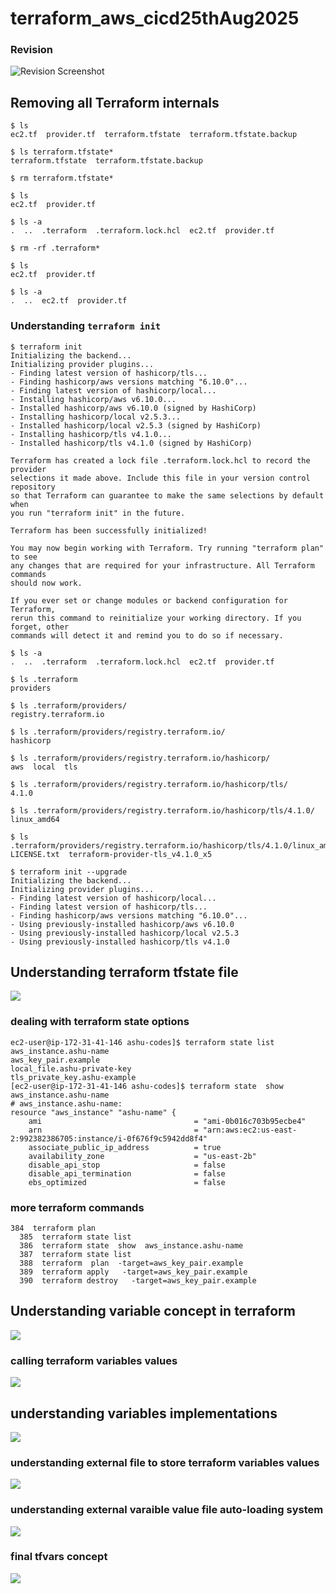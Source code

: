 # terraform_aws_cicd25thAug2025

### Revision

![Revision Screenshot](rev1.png)

## Removing all Terraform internals

```shell
$ ls
ec2.tf  provider.tf  terraform.tfstate  terraform.tfstate.backup

$ ls terraform.tfstate*
terraform.tfstate  terraform.tfstate.backup

$ rm terraform.tfstate*

$ ls
ec2.tf  provider.tf

$ ls -a
.  ..  .terraform  .terraform.lock.hcl  ec2.tf  provider.tf

$ rm -rf .terraform*

$ ls
ec2.tf  provider.tf

$ ls -a
.  ..  ec2.tf  provider.tf
```

### Understanding `terraform init`

```shell
$ terraform init
Initializing the backend...
Initializing provider plugins...
- Finding latest version of hashicorp/tls...
- Finding hashicorp/aws versions matching "6.10.0"...
- Finding latest version of hashicorp/local...
- Installing hashicorp/aws v6.10.0...
- Installed hashicorp/aws v6.10.0 (signed by HashiCorp)
- Installing hashicorp/local v2.5.3...
- Installed hashicorp/local v2.5.3 (signed by HashiCorp)
- Installing hashicorp/tls v4.1.0...
- Installed hashicorp/tls v4.1.0 (signed by HashiCorp)

Terraform has created a lock file .terraform.lock.hcl to record the provider
selections it made above. Include this file in your version control repository
so that Terraform can guarantee to make the same selections by default when
you run "terraform init" in the future.

Terraform has been successfully initialized!

You may now begin working with Terraform. Try running "terraform plan" to see
any changes that are required for your infrastructure. All Terraform commands
should now work.

If you ever set or change modules or backend configuration for Terraform,
rerun this command to reinitialize your working directory. If you forget, other
commands will detect it and remind you to do so if necessary.

$ ls -a
.  ..  .terraform  .terraform.lock.hcl  ec2.tf  provider.tf

$ ls .terraform
providers

$ ls .terraform/providers/
registry.terraform.io

$ ls .terraform/providers/registry.terraform.io/
hashicorp

$ ls .terraform/providers/registry.terraform.io/hashicorp/
aws  local  tls

$ ls .terraform/providers/registry.terraform.io/hashicorp/tls/
4.1.0

$ ls .terraform/providers/registry.terraform.io/hashicorp/tls/4.1.0/
linux_amd64

$ ls .terraform/providers/registry.terraform.io/hashicorp/tls/4.1.0/linux_amd64/
LICENSE.txt  terraform-provider-tls_v4.1.0_x5
```

```shell
$ terraform init --upgrade
Initializing the backend...
Initializing provider plugins...
- Finding latest version of hashicorp/local...
- Finding latest version of hashicorp/tls...
- Finding hashicorp/aws versions matching "6.10.0"...
- Using previously-installed hashicorp/aws v6.10.0
- Using previously-installed hashicorp/local v2.5.3
- Using previously-installed hashicorp/tls v4.1.0
```

## Understanding terraform tfstate file 

<img src="tfstate.png">

### dealing with terraform state options 

```
ec2-user@ip-172-31-41-146 ashu-codes]$ terraform state list
aws_instance.ashu-name
aws_key_pair.example
local_file.ashu-private-key
tls_private_key.ashu-example
[ec2-user@ip-172-31-41-146 ashu-codes]$ terraform state  show  aws_instance.ashu-name
# aws_instance.ashu-name:
resource "aws_instance" "ashu-name" {
    ami                                  = "ami-0b016c703b95ecbe4"
    arn                                  = "arn:aws:ec2:us-east-2:992382386705:instance/i-0f676f9c5942dd8f4"
    associate_public_ip_address          = true
    availability_zone                    = "us-east-2b"
    disable_api_stop                     = false
    disable_api_termination              = false
    ebs_optimized                        = false

```
### more terraform commands 

```
384  terraform plan 
  385  terraform state list
  386  terraform state  show  aws_instance.ashu-name
  387  terraform state list
  388  terraform  plan  -target=aws_key_pair.example
  389  terraform apply   -target=aws_key_pair.example
  390  terraform destroy   -target=aws_key_pair.example
```

## Understanding variable concept in terraform 

<img src="var.png">

### calling terraform variables values 

<img src="val1.png">

## understanding variables implementations 

<img src="val2.png">

### understanding external file to store terraform variables values 

<img src="val3.png">

### understanding external varaible value file auto-loading system 

<img src="val4.png">

### final tfvars concept 

<img src="val5.png">

